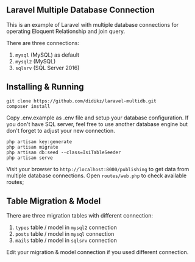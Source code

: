 ## Laravel Multiple Database Connection

This is an example of Laravel with multiple database connections for operating Eloquent Relationship and join query.

There are three connections:
1. `mysql` (MySQL) as default
2. `mysql2` (MySQL)
3. `sqlsrv` (SQL Server 2016)

## Installing & Running
```
git clone https://github.com/didikz/laravel-multidb.git
composer install
```
Copy .env.example as .env file and setup your database configuration. If you don't have SQL server, feel free to use another database engine but don't forget to adjust your new connection.
```
php artisan key:generate
php artisan migrate
php artisan db:seed --class=IsiTableSeeder
php artisan serve
```

Visit your browser to `http://localhost:8000/publishing` to get data from multiple database connections. Open `routes/web.php` to check available routes;

## Table Migration & Model
There are three migration tables with different connection:
1. `types` table / model in `mysql2` connection
2. `posts` table / model in `mysql` connection
3. `mails` table / model in `sqlsrv` connection

Edit your migration & model connection if you used different connection.


